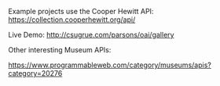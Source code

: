 Example projects use the Cooper Hewitt API: https://collection.cooperhewitt.org/api/

Live Demo: http://csugrue.com/parsons/oai/gallery

Other interesting Museum APIs:

https://www.programmableweb.com/category/museums/apis?category=20276
